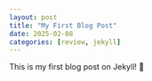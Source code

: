 ```yaml
---
layout: post
title: "My First Blog Post"
date: 2025-02-08
categories: [review, jekyll]
---
```


This is my first blog post on Jekyll! 🎉